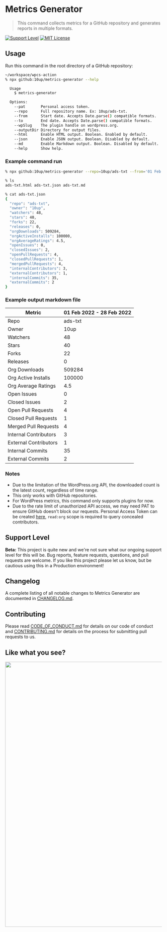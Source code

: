 # Metrics Generator

> This command collects metrics for a GitHub repository and generates reports in multiple formats.

[![Support Level](https://img.shields.io/badge/support-beta-blueviolet.svg)](#support-level) [![MIT License](https://img.shields.io/github/license/10up/metrics-generator.svg)](https://github.com/10up/metrics-generator/blob/trunk/LICENSE.md)

## Usage

Run this command in the root directory of a GitHub repository:

```sh
~/workspace/wpcs-action
% npx github:10up/metrics-generator --help

  Usage
    $ metrics-generator

  Options:
    --pat       Personal access token.
    --repo      Full repository name. Ex: 10up/ads-txt.
    --from      Start date. Accepts Date.parse() compatible formats.
    --to        End date. Accepts Date.parse() compatible formats.
    --wpSlug    The plugin handle on wordpress.org.
    --outputDir Directory for output files.
    --html      Enable HTML output. Boolean. Enabled by default.
    --json      Enable JSON output. Boolean. Disabled by default.
    --md        Enable Markdown output. Boolean. Disabled by default.
    --help      Show help.
```

### Example command run

```sh
% npx github:10up/metrics-generator --repo=10up/ads-txt --from='01 Feb 2022' --to='28 Feb 2022' --pat=<github_personal_access_token> --wpSlug=ads-txt --md --json

% ls
ads-txt.html ads-txt.json ads-txt.md

% cat ads-txt.json
{
  "repo": "ads-txt",
  "owner": "10up",
  "watchers": 48,
  "stars": 40,
  "forks": 22,
  "releases": 0,
  "orgDownloads": 509284,
  "orgActiveInstalls": 100000,
  "orgAverageRatings": 4.5,
  "openIssues": 0,
  "closedIssues": 2,
  "openPullRequests": 4,
  "closedPullRequests": 1,
  "mergedPullRequests": 4,
  "internalContributors": 3,
  "externalContributors": 1,
  "internalCommits": 35,
  "externalCommits": 2
}
```

### Example output markdown file

| Metric | 01 Feb 2022 - 28 Feb 2022 |
| --- | --- |
| Repo | ads-txt |
| Owner | 10up |
| Watchers | 48 |
| Stars | 40 |
| Forks | 22 |
| Releases | 0 |
| Org Downloads | 509284 |
| Org Active Installs | 100000 |
| Org Average Ratings | 4.5 |
| Open Issues | 0 |
| Closed Issues | 2 |
| Open Pull Requests | 4 |
| Closed Pull Requests | 1 |
| Merged Pull Requests | 4 |
| Internal Contributors | 3 |
| External Contributors | 1 |
| Internal Commits | 35 |
| External Commits | 2 |

### Notes

- Due to the limitation of the WordPress.org API, the downloaded count is the latest count, regardless of time range.
- This only works with GitHub repositories.
- For WordPress metrics, this command only supports plugins for now.
- Due to the rate limit of unauthorized API access, we may need PAT to ensure GitHub doesn't block our requests. Personal Access Token can be created [here](https://github.com/settings/tokens), `read:org` scope is required to query concealed contributors.

## Support Level

**Beta:** This project is quite new and we're not sure what our ongoing support level for this will be. Bug reports, feature requests, questions, and pull requests are welcome. If you like this project please let us know, but be cautious using this in a Production environment!

## Changelog

A complete listing of all notable changes to Metrics Generator are documented in [CHANGELOG.md](https://github.com/10up/metrics-generator/blob/develop/CHANGELOG.md).

## Contributing

Please read [CODE_OF_CONDUCT.md](https://github.com/10up/metrics-generator/blob/develop/CODE_OF_CONDUCT.md) for details on our code of conduct and [CONTRIBUTING.md](https://github.com/10up/metrics-generator/blob/develop/CONTRIBUTING.md) for details on the process for submitting pull requests to us.

## Like what you see?

<a href="http://10up.com/contact/"><img src="https://10up.com/uploads/2016/10/10up-Github-Banner.png" width="850"></a>
